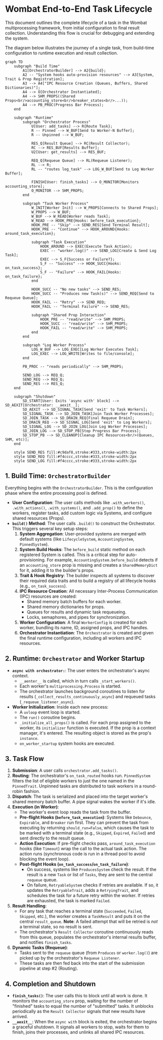# Wombat End-to-End Task Lifecycle

This document outlines the complete lifecycle of a task in the Wombat multiprocessing framework, from initial configuration to final result collection. Understanding this flow is crucial for debugging and extending the system.

The diagram below illustrates the journey of a single task, from build-time configuration to runtime execution and result collection.

```mermaid
graph TD
    subgraph "Build Time"
        A1[OrchestratorBuilder] --> A2{build};
        A2 -- "System hooks auto-provision resources" --> A3[System, Trait & Prop Registration];
        A3 --> A4["IPC Resource Creation (Queues, Buffers, Shared Dictionaries)"];
        A4 --> O[Orchestrator Instantiated];
        A4 --> SHM_PROPS((Shared Props<br/>accounting_store<br/>breaker_states<br/>...));
        A4 --> PB_PROC(Progress Bar Process);
    end

    subgraph "Runtime"
        subgraph "Orchestrator Process"
            U[User: add_tasks] --> R{Route Task};
            R -- Pinned --> W_BUF[Send to Worker-N Buffer];
            R -- Unpinned --> W_BUF;

            RES_Q[Result Queue] --> RC(Result Collector);
            RC --> RES_BUF[Results Buffer];
            U2[User: get_results] --> RES_BUF;

            REQ_Q[Requeue Queue] --> RL(Requeue Listener);
            RL --> R;
            RL -- "routes log_task" --> LOG_W_BUF[Send to Log Worker Buffer];

            FINISH[User: finish_tasks] --> O_MONITOR[Monitors accounting_store];
            O_MONITOR --> SHM_PROPS;
        end

        subgraph "Task Worker Process"
            W_INIT[Worker Init] --> W_PROPS[Connects to Shared Props];
            W_PROPS --> W_BUF;
            W_BUF --> W_READ[Worker reads Task];
            W_READ --> HOOK_PRE{Hooks: before_task_execution};
            HOOK_PRE -- "Skip" --> SEND_RES[Send Terminal Result];
            HOOK_PRE -- "Continue" --> HOOK_AROUND{Hooks: around_task_execution};

            subgraph "Task Execution"
                HOOK_AROUND --> EXEC(Execute Task Action);
                EXEC -- "worker.log()" --> SEND_LOG[Create & Send Log Task];
                EXEC --> S_F{Success or Failure?};
                S_F -- "Success" --> HOOK_SUCC{Hooks: on_task_success};
                S_F -- "Failure" --> HOOK_FAIL{Hooks: on_task_failure};
            end

            HOOK_SUCC -- "No new tasks" --> SEND_RES;
            HOOK_SUCC -- "Produces new Task(s)" --> SEND_REQ[Send to Requeue Queue];
            HOOK_FAIL -- "Retry" --> SEND_REQ;
            HOOK_FAIL -- "Terminal Failure" --> SEND_RES;

            subgraph "Shared Prop Interaction"
                HOOK_PRE -- "read/write" --> SHM_PROPS;
                HOOK_SUCC -- "read/write" --> SHM_PROPS;
                HOOK_FAIL -- "read/write" --> SHM_PROPS;
            end
        end

        subgraph "Log Worker Process"
            LOG_W_BUF --> LOG_EXEC[Log Worker Executes Task];
            LOG_EXEC --> LOG_WRITE[Writes to file/console];
        end

        PB_PROC -- "reads periodically" --> SHM_PROPS;

        SEND_LOG --> REQ_Q;
        SEND_REQ --> REQ_Q;
        SEND_RES --> RES_Q;
    end

    subgraph "Shutdown"
        SD_START[User: Exits 'async with' block] --> SD_AEXIT[Orchestrator: __aexit__];
        SD_AEXIT --> SD_SIGNAL_TASK[Send 'exit' to Task Workers];
        SD_SIGNAL_TASK --> SD_JOIN_TASK[Join Task Worker Processes];
        SD_JOIN_TASK --> SD_DRAIN_REQ[Final Requeue Drain];
        SD_DRAIN_REQ --> SD_SIGNAL_LOG[Send 'exit' to Log Workers];
        SD_SIGNAL_LOG --> SD_JOIN_LOG[Join Log Worker Processes];
        SD_JOIN_LOG --> SD_STOP_PB[Stop Progress Bar Process];
        SD_STOP_PB --> SD_CLEANUP[Cleanup IPC Resources<br/>(Queues, SHM, etc)];
    end

    style SEND_RES fill:#c9daf8,stroke:#333,stroke-width:2px
    style SEND_REQ fill:#f4cccc,stroke:#333,stroke-width:2px
    style SEND_LOG fill:#f4cccc,stroke:#333,stroke-width:2px
```

## 1. Build Time: `OrchestratorBuilder`

Everything begins with the `OrchestratorBuilder`. This is the configuration phase where the entire processing pool is defined.

-   **User Configuration**: The user calls methods like `.with_workers()`, `.with_actions()`, `.with_systems()`, and `.add_prop()` to define the workers, register tasks, add custom logic via Systems, and configure shared resources (Props).
-   **`build()` Method**: The user calls `.build()` to construct the Orchestrator. This triggers several key setup steps:
    1.  **System Aggregation**: User-provided systems are merged with default systems (like `LifecycleSystem`, `AccountingSystem`, `PinnedSystem`).
    2.  **System Build Hooks**: The `before_build` static method on each registered System is called. This is a critical step for auto-provisioning. For example, `AccountingSystem.before_build` detects if an `accounting_store` prop is missing and creates a `SharedMemoryDict` for it, adding it to the builder's props.
    3.  **Trait & Hook Registry**: The builder inspects all systems to discover their required data traits and to build a registry of all lifecycle hooks (e.g., `on_task_success`).
    4.  **IPC Resource Creation**: All necessary Inter-Process Communication (IPC) resources are created:
        -   Shared memory batch buffers for each worker.
        -   Shared memory dictionaries for props.
        -   Queues for results and dynamic task requeueing.
        -   Locks, semaphores, and pipes for synchronization.
    5.  **Worker Configuration**: A final `WorkerConfig` is created for each worker, bundling its name, ID, assigned props, and IPC handles.
    6.  **Orchestrator Instantiation**: The `Orchestrator` is created and given the final runtime configuration, including all workers and IPC resources.

## 2. Runtime: `Orchestrator` and Worker Startup

-   **`async with orchestrator:`**: The user enters the orchestrator's async context.
    -   `__aenter__` is called, which in turn calls `_start_workers()`.
    -   Each worker's `multiprocessing.Process` is started.
    -   The orchestrator launches background coroutines to listen for results (`_collect_results_continuously_async`) and requeued tasks (`_requeue_listener_async`).
-   **Worker Initialization**: Inside each new process:
    -   A `uvloop` event loop is started.
    -   The `run()` coroutine begins.
    -   `_initialize_all_props()` is called. For each prop assigned to the worker, its `initializer` function is executed. If the prop is a context manager, it's entered. The resulting object is stored as the prop's `instance`.
    -   `on_worker_startup` system hooks are executed.

## 3. Task Flow

1.  **Submission**: A user calls `orchestrator.add_tasks()`.
2.  **Routing**: The orchestrator's `on_task_routed` hooks run. `PinnedSystem` filters the list of eligible workers to just the one named in the `PinnedTrait`. Unpinned tasks are distributed to task workers in a round-robin fashion.
3.  **Dispatch**: The task is serialized and placed into the target worker's shared memory batch buffer. A pipe signal wakes the worker if it's idle.
4.  **Execution (in Worker)**:
    -   The worker's event loop reads the task from the buffer.
    -   **Pre-flight Hooks (`before_task_execution`)**: Systems like `Debounce`, `Expirable`, and `Breaker` run first. They can prevent the task from executing by returning `should_run=False`, which causes the task to be marked with a terminal state (e.g., `Skipped`, `Expired`, `Failed`) and sent directly to the result queue.
    -   **Action Execution**: If pre-flight checks pass, `around_task_execution` hooks (like `Timeout`) wrap the call to the actual task action. The action runs (synchronous code is run in a thread pool to avoid blocking the event loop).
    -   **Post-flight Hooks (`on_task_success`/`on_task_failure`)**:
        -   On success, systems like `ProducesSystem` check the result. If the result is a new `Task` or list of `Tasks`, they are sent to the central `requeue` queue.
        -   On failure, `RetryableSystem` checks if retries are available. If so, it updates the `RetryableTrait`, adds a `RetryingTrait`, and schedules the task for a future retry within the worker. If retries are exhausted, the task is marked `Failed`.
5.  **Result Handling**:
    -   For any task that reaches a terminal state (`Succeeded`, `Failed`, `Skipped`, etc.), the worker creates a `TaskResult` and puts it on the central `result_queue`. **Note**: A failed attempt that will be retried is *not* a terminal state, so no result is sent.
    -   The orchestrator's `Result Collector` coroutine continuously reads from this queue, populates the orchestrator's internal results buffer, and notifies `finish_tasks`.
6.  **Dynamic Tasks (Requeue)**:
    -   Tasks sent to the `requeue` queue (from `Produces` or `worker.log()`) are picked up by the orchestrator's `Requeue Listener`.
    -   These tasks are then fed back into the start of the submission pipeline at step #2 (Routing).

## 4. Completion and Shutdown

-   **`finish_tasks()`**: The user calls this to block until all work is done. It monitors the `accounting_store` prop, waiting for the number of "finished" tasks to equal the number of "submitted" tasks. It unblocks periodically as the `Result Collector` signals that new results have arrived.
-   **`__aexit__`**: When the `async with` block is exited, the orchestrator begins a graceful shutdown. It signals all workers to stop, waits for them to finish, joins their processes, and unlinks all shared IPC resources.
